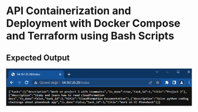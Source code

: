 # API Containerization and Deployment with Docker Compose and Terraform using Bash Scripts

## Expected Output

![output](./output.png)
